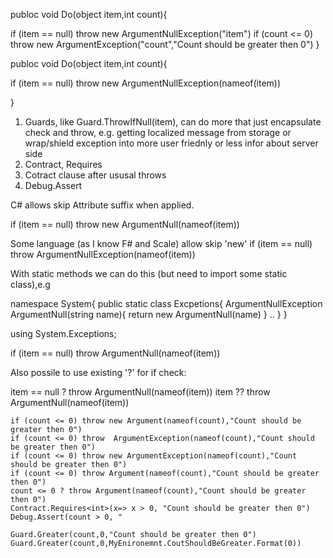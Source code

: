 
publoc void Do(object item,int count){

if (item == null)   throw new ArgumentNullException("item")
if (count <= 0) throw new ArgumentException("count","Count should be greater then 0")
 }


publoc void Do(object item,int count){

if (item == null)  throw new ArgumentNullException(nameof(item))

 }
 
1. Guards, like Guard.ThrowIfNull(item), can do more that just encapsulate check and throw, e.g. getting localized message from storage or wrap/shield exception into more user friednly or less infor about server side
2. Contract, Requires 
3. Cotract clause after ususal throws
4. Debug.Assert


C# allows skip Attribute suffix when applied.

if (item == null)   throw new ArgumentNull(nameof(item))


Some language (as I know F# and Scale) allow skip 'new'
if (item == null)  throw ArgumentNullException(nameof(item))




With static methods we can do this (but need to import some static class),e.g

namespace System{
public static class Excpetions{
  ArgumentNullException ArgumentNull(string name){
  return new ArgumentNull(name)
  }
  ..
}
}

using System.Exceptions;

if (item == null) throw ArgumentNull(nameof(item))

Also possile to use existing '?' for if check:

item == null ? throw ArgumentNull(nameof(item))
item ?? throw ArgumentNull(nameof(item))


```
if (count <= 0) throw new Argument(nameof(count),"Count should be greater then 0")
if (count <= 0) throw  ArgumentException(nameof(count),"Count should be greater then 0")
if (count <= 0) throw new ArgumentException(nameof(count),"Count should be greater then 0")
if (count <= 0) throw Argument(nameof(count),"Count should be greater then 0")
count <= 0 ? throw Argument(nameof(count),"Count should be greater then 0")
Contract.Requires<int>(x=> x > 0, "Count should be greater then 0")
Debug.Assert(count > 0, "

Guard.Greater(count,0,"Count should be greater then 0")
Guard.Greater(count,0,MyEnironemnt.CoutShouldBeGreater.Format(0))
```





